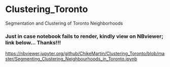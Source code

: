 # Clustering_Toronto
Segmentation and Clustering of Toronto Neighborhoods
### Just in case notebook fails to render, kindly view on NBviewer; link below... Thanks!!!
https://nbviewer.jupyter.org/github/ChikeMartin/Clustering_Toronto/blob/master/Segmenting_Clustering_Neighbourhoods_in_Toronto.ipynb
